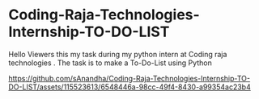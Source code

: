 # Coding-Raja-Technologies-Internship-TO-DO-LIST
Hello Viewers this my task during my python intern at Coding raja technologies . The task is to make a To-Do-List  using Python 




https://github.com/sAnandha/Coding-Raja-Technologies-Internship-TO-DO-LIST/assets/115523613/6548446a-98cc-49f4-8430-a99354ac23b4






